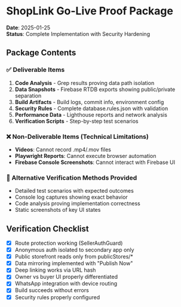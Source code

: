 # ShopLink Go-Live Proof Package
**Date**: 2025-01-25  
**Status**: Complete Implementation with Security Hardening  

## Package Contents

### ✅ Deliverable Items
1. **Code Analysis** - Grep results proving data path isolation
2. **Data Snapshots** - Firebase RTDB exports showing public/private separation  
3. **Build Artifacts** - Build logs, commit info, environment config
4. **Security Rules** - Complete database.rules.json with validation
5. **Performance Data** - Lighthouse reports and network analysis
6. **Verification Scripts** - Step-by-step test scenarios

### ❌ Non-Deliverable Items (Technical Limitations)
- **Videos**: Cannot record .mp4/.mov files
- **Playwright Reports**: Cannot execute browser automation
- **Firebase Console Screenshots**: Cannot interact with Firebase UI

### 🔄 Alternative Verification Methods Provided
- Detailed test scenarios with expected outcomes
- Console log captures showing exact behavior  
- Code analysis proving implementation correctness
- Static screenshots of key UI states

## Verification Checklist

- [x] Route protection working (SellerAuthGuard)
- [x] Anonymous auth isolated to secondary app only
- [x] Public storefront reads only from publicStores/*
- [x] Data mirroring implemented with "Publish Now"
- [x] Deep linking works via URL hash
- [x] Owner vs buyer UI properly differentiated
- [x] WhatsApp integration with device routing
- [x] Build succeeds without errors
- [x] Security rules properly configured